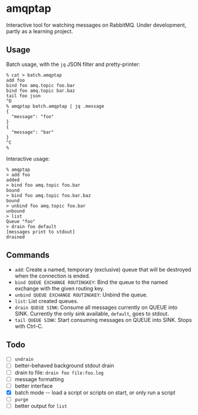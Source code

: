 # amqptap

Interactive tool for watching messages on RabbitMQ. Under development, partly as a learning project.

## Usage

Batch usage, with the `jq` JSON filter and pretty-printer:

```
% cat > batch.amqptap
add foo
bind foo amq.topic foo.bar
bind foo amq.topic bar.baz
tail foo json
^D
% amqptap batch.amqptap | jq .message
{
  "message": "foo"
}
{
  "message": "bar"
}
^C
%
```

Interactive usage:

```
% amqptap
> add foo
added
> bind foo amq.topic foo.bar
bound
> bind foo amq.topic foo.bar.baz
bound
> unbind foo amq.topic foo.bar
unbound
> list
Queue "foo"
> drain foo default
[messages print to stdout]
drained
```

## Commands

* `add`: Create a named, temporary (exclusive) queue that will be destroyed when the connection is ended.
* `bind QUEUE EXCHANGE ROUTINGKEY`: Bind the queue to the named exchange with the given routing key.
* `unbind QUEUE EXCHANGE ROUTINGKEY`: Unbind the queue.
* `list`: List created queues.
* `drain QUEUE SINK`: Consume all messages currently on QUEUE into SINK. Currently the only sink available, `default`, goes to stdout.
* `tail QUEUE SINK`: Start consuming messages on QUEUE into SINK. Stops with Ctrl-C.

## Todo

- [ ] `undrain`
- [ ] better-behaved background stdout drain
- [ ] drain to file: `drain foo file:foo.log`
- [ ] message formatting
- [ ] better interface
- [x] batch mode -- load a script or scripts on start, or only run a script
- [ ] `purge`
- [ ] better output for `list`
